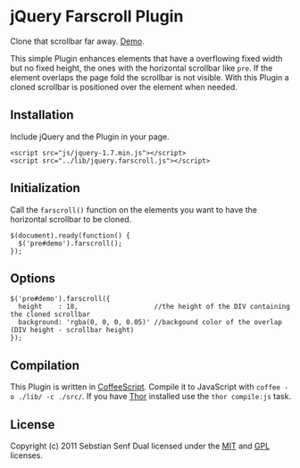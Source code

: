 # jQuery Farscroll Plugin

Clone that scrollbar far away. [Demo](http://demos.usejquery.com/farscroll-plugin/).

This simple Plugin enhances elements that have a overflowing fixed width but no fixed height,
the ones with the horizontal scrollbar like `pre`. If the element overlaps the page fold the
scrollbar is not visible. With this Plugin a cloned scrollbar is positioned over the element
when needed.

## Installation

Include jQuery and the Plugin in your page.

    <script src="js/jquery-1.7.min.js"></script>
    <script src="../lib/jquery.farscroll.js"></script>

## Initialization

Call the `farscroll()` function on the elements you want to have the horizontal scrollbar to
be cloned.

    $(document).ready(function() {
      $('pre#demo').farscroll();
    });
    
## Options

    $('pre#demo').farscroll({
      height    : 18,                   //the height of the DIV containing the cloned scrollbar
      background: 'rgba(0, 0, 0, 0.05)' //backgound color of the overlap (DIV height - scrollbar height)
    });

## Compilation

This Plugin is written in [CoffeeScript](http://jashkenas.github.com/coffee-script). Compile it
to JavaScript with `coffee -o ./lib/ -c ./src/`. If you have [Thor](https://github.com/wycats/thor)
installed use the `thor compile:js` task.

## License

Copyright (c) 2011 Sebstian Senf
Dual licensed under the [MIT](http://www.opensource.org/licenses/mit-license.php) and
[GPL](ttp://www.gnu.org/licenses/gpl.html) licenses.